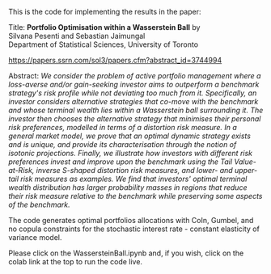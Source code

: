 This is the code for implementing the results in the paper:

Title: **Portfolio Optimisation within a Wasserstein Ball**
by    
Silvana Pesenti and Sebastian Jaimungal    
Department of Statistical Sciences, University of Toronto

https://papers.ssrn.com/sol3/papers.cfm?abstract_id=3744994

Abstract: *We consider the problem of active portfolio management where a loss-averse and/or gain-seeking investor aims to outperform a benchmark strategy's risk profile while not deviating too much from it. Specifically, an investor considers alternative strategies that co-move with the benchmark and whose terminal wealth lies within a Wasserstein ball surrounding it. The investor then chooses the alternative strategy that minimises their personal risk preferences, modelled in terms of a distortion risk measure. In a general market model, we prove that an optimal dynamic strategy exists and is unique, and provide its characterisation through the notion of isotonic projections. Finally, we illustrate how investors with different risk preferences invest and improve upon the benchmark using the Tail Value-at-Risk, inverse S-shaped distortion risk measures, and lower- and upper-tail risk measures as examples. We find that investors' optimal terminal wealth distribution has larger probability masses in regions that reduce their risk measure relative to the benchmark while preserving some aspects of the benchmark.*

The code generates optimal portfolios allocations with CoIn, Gumbel, and no copula constraints for the stochastic interest rate - constant elasticity of variance model.

Please click on the WassersteinBall.ipynb and, if you wish, click on the colab link at the top to run the code live.
